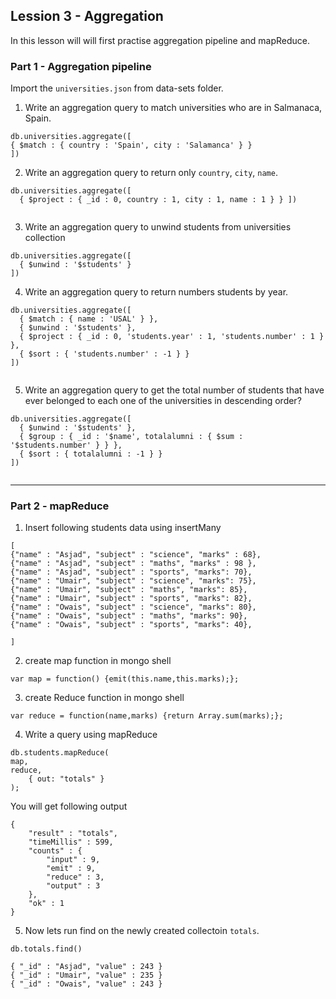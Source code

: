 ## Lession 3 - Aggregation 

In this lesson will will first practise aggregation pipeline and mapReduce.


### Part 1 - Aggregation pipeline

Import the `universities.json` from data-sets folder.


1. Write an aggregation query to match universities who are in Salmanaca, Spain.

```
db.universities.aggregate([
{ $match : { country : 'Spain', city : 'Salamanca' } }
])

```

2. Write an aggregation query to return only `country`, `city`, `name`.

```
db.universities.aggregate([
  { $project : { _id : 0, country : 1, city : 1, name : 1 } } ])


```

3. Write  an aggregation query to unwind students from universities collection

```
db.universities.aggregate([
  { $unwind : '$students' }
])

```

4.  Write an aggregation query to return numbers students by year.

```
db.universities.aggregate([
  { $match : { name : 'USAL' } },
  { $unwind : '$students' },
  { $project : { _id : 0, 'students.year' : 1, 'students.number' : 1 } },
  { $sort : { 'students.number' : -1 } }
])


```

5. Write an aggregation query to get the total number of students that have ever belonged to each one of the universities in descending order?

```
db.universities.aggregate([
  { $unwind : '$students' },
  { $group : { _id : '$name', totalalumni : { $sum : '$students.number' } } },
  { $sort : { totalalumni : -1 } }
])


```

-------------------------------------

### Part 2 - mapReduce

1. Insert following students data using insertMany

```
[
{"name" : "Asjad", "subject" : "science", "marks" : 68},
{"name" : "Asjad", "subject" : "maths", "marks" : 98 },
{"name" : "Asjad", "subject" : "sports", "marks": 70},
{"name" : "Umair", "subject" : "science", "marks": 75},
{"name" : "Umair", "subject" : "maths", "marks": 85},
{"name" : "Umair", "subject" : "sports", "marks": 82},
{"name" : "Owais", "subject" : "science", "marks": 80},
{"name" : "Owais", "subject" : "maths", "marks": 90},
{"name" : "Owais", "subject" : "sports", "marks": 40},

]

```

2. create map function in mongo shell

```
var map = function() {emit(this.name,this.marks);};

```

3. create Reduce function in mongo shell


```
var reduce = function(name,marks) {return Array.sum(marks);};
```


4. Write a query using mapReduce


```
db.students.mapReduce(
map,
reduce,
    { out: "totals" }
);

```


You will get following output

```
{
    "result" : "totals",
    "timeMillis" : 599,
    "counts" : {
        "input" : 9,
        "emit" : 9,
        "reduce" : 3,
        "output" : 3
    },
    "ok" : 1
}
```

5. Now lets run find on the newly created collectoin `totals`.

```
db.totals.find()

{ "_id" : "Asjad", "value" : 243 }
{ "_id" : "Umair", "value" : 235 }
{ "_id" : "Owais", "value" : 243 }

```
